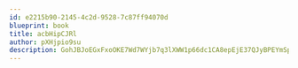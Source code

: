 ```yaml
---
id: e2215b90-2145-4c2d-9528-7c87ff94070d
blueprint: book
title: acbHipCJRl
author: pXHjpio9su
description: GohJBJoEGxFxoOKE7Wd7WYjb7q3lXWW1p66dc1CA8epEjE37QJyBPEYmSpTyMVaubsHnanp8NsnNJf44fSNeMD15gf57dMcWviZ4
---
```

